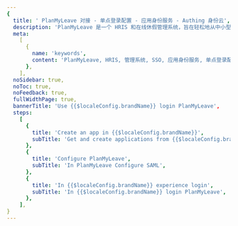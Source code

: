 ```yaml
---
{
  title: ' PlanMyLeave 对接 - 单点登录配置 - 应用身份服务 - Authing 身份云',
  description: 'PlanMyLeave 是一个 HRIS 和在线休假管理系统，旨在轻松地从中小型企业扩展到大型企业。',
  meta:
    [
      {
        name: 'keywords',
        content: 'PlanMyLeave, HRIS, 管理系统, SSO, 应用身份服务, 单点登录配置, Authing身份云',
      },
    ],
  noSidebar: true,
  noToc: true,
  noFeedback: true,
  fullWidthPage: true,
  bannerTitle: 'Use {{$localeConfig.brandName}} login PlanMyLeave',
  steps:
    [
      {
        title: 'Create an app in {{$localeConfig.brandName}}',
        subTitle: 'Get and create applications from {{$localeConfig.brandName}} application',
      },
      {
        title: 'Configure PlanMyLeave',
        subTitle: 'In PlanMyLeave Configure SAML',
      },
      {
        title: 'In {{$localeConfig.brandName}} experience login',
        subTitle: 'In {{$localeConfig.brandName}} login PlanMyLeave',
      },
    ],
}
---
```


<IntegrationDetail/>
